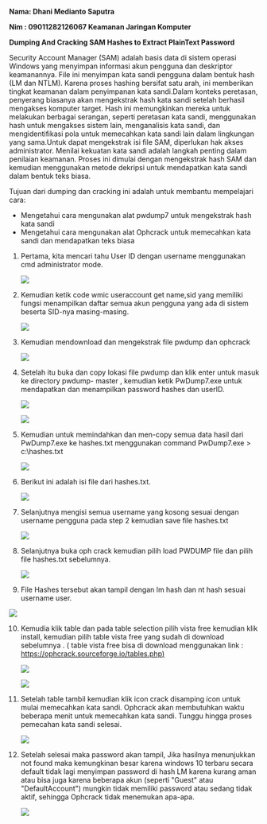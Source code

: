 ﻿**Nama: Dhani Medianto Saputra** 

**Nim : 09011282126067 Keamanan Jaringan Komputer** 

**Dumping And Cracking SAM Hashes to Extract PlainText Password** 

Security Account Manager (SAM) adalah basis data di sistem operasi Windows yang menyimpan informasi akun pengguna dan deskriptor keamanannya. File ini menyimpan kata sandi pengguna dalam bentuk hash (LM dan NTLM). Karena proses hashing bersifat satu arah, ini memberikan tingkat keamanan dalam penyimpanan kata sandi.Dalam konteks peretasan, penyerang biasanya akan mengekstrak hash kata sandi setelah berhasil mengakses komputer target. Hash ini memungkinkan mereka untuk melakukan berbagai serangan, seperti peretasan kata sandi, menggunakan hash untuk mengakses sistem lain, menganalisis kata sandi, dan mengidentifikasi pola untuk memecahkan kata sandi lain dalam lingkungan yang sama.Untuk dapat mengekstrak isi file SAM, diperlukan hak akses administrator. Menilai kekuatan kata sandi  adalah  langkah  penting  dalam  penilaian  keamanan.  Proses  ini  dimulai  dengan mengekstrak hash SAM dan kemudian menggunakan metode dekripsi untuk mendapatkan kata sandi dalam bentuk teks biasa. 

Tujuan dari dumping dan cracking ini adalah untuk membantu mempelajari cara: 

- Mengetahui cara mengunakan alat pwdump7 untuk mengekstrak hash kata sandi 
- Mengetahui cara mengunakan alat Ophcrack untuk memecahkan kata sandi dan mendapatkan teks biasa 
1. Pertama, kita mencari tahu User ID dengan username menggunakan cmd administrator mode. 

   ![](Aspose.Words.c82e2afb-549f-4539-8010-5d824846e90b.001.png)

2. Kemudian ketik code wmic useraccount get name,sid yang memiliki fungsi menampilkan daftar semua akun pengguna yang ada di sistem beserta SID-nya masing-masing. 

   ![](Aspose.Words.c82e2afb-549f-4539-8010-5d824846e90b.002.png)

3. Kemudian mendownload dan mengekstrak file pwdump dan ophcrack 

   ![](Aspose.Words.c82e2afb-549f-4539-8010-5d824846e90b.003.png)

4. Setelah itu buka dan copy lokasi file pwdump dan klik enter untuk masuk ke directory pwdump- master , kemudian ketik PwDump7.exe untuk mendapatkan dan menampilkan password hashes dan userID. 

   ![](Aspose.Words.c82e2afb-549f-4539-8010-5d824846e90b.004.png)

   ![](Aspose.Words.c82e2afb-549f-4539-8010-5d824846e90b.005.png)

5. Kemudian untuk memindahkan dan men-copy semua data hasil dari PwDump7.exe ke hashes.txt menggunakan command PwDump7.exe > c:\hashes.txt 

   ![](Aspose.Words.c82e2afb-549f-4539-8010-5d824846e90b.006.png)

6. Berikut ini adalah isi file dari hashes.txt. 

   ![](Aspose.Words.c82e2afb-549f-4539-8010-5d824846e90b.007.png)

7. Selanjutnya mengisi semua username yang kosong sesuai dengan username pengguna pada step 2 kemudian save file hashes.txt 

   ![](Aspose.Words.c82e2afb-549f-4539-8010-5d824846e90b.008.png)

8. Selanjutnya buka oph crack kemudian pilih load PWDUMP file dan pilih file hashes.txt sebelumnya. 

   ![](Aspose.Words.c82e2afb-549f-4539-8010-5d824846e90b.009.jpeg)

9. File Hashes tersebut akan tampil dengan lm hash dan nt hash sesuai username user. 

![](Aspose.Words.c82e2afb-549f-4539-8010-5d824846e90b.010.png)

10. Kemudia klik table dan pada table selection pilih vista free kemudian klik install, kemudian pilih table vista free yang sudah di download sebelumnya . ( table vista free bisa di download menggunakan link :[ https://ophcrack.sourceforge.io/tables.php)](https://ophcrack.sourceforge.io/tables.php) 

    ![](Aspose.Words.c82e2afb-549f-4539-8010-5d824846e90b.011.png)

    ![](Aspose.Words.c82e2afb-549f-4539-8010-5d824846e90b.012.png)

11. Setelah table tambil kemudian klik icon crack disamping icon untuk mulai memecahkan kata sandi. Ophcrack akan membutuhkan waktu beberapa menit untuk memecahkan kata sandi. Tunggu hingga proses pemecahan kata sandi selesai. 

    ![](Aspose.Words.c82e2afb-549f-4539-8010-5d824846e90b.013.png)

12. Setelah  selesai  maka  password  akan  tampil,  Jika  hasilnya  menunjukkan  not  found  maka kemungkinan besar karena windows 10 terbaru secara default tidak lagi menyimpan password di hash  LM  karena  kurang  aman  atau  bisa  juga  karena  beberapa  akun  (seperti  "Guest"  atau "DefaultAccount") mungkin tidak memiliki password atau sedang tidak aktif, sehingga Ophcrack tidak menemukan apa-apa. 

    ![](Aspose.Words.c82e2afb-549f-4539-8010-5d824846e90b.014.jpeg)
